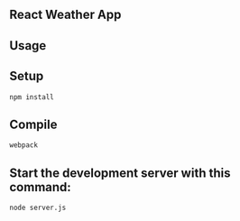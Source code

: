 React Weather App
---



Usage
---

Setup
---

```
npm install
```



Compile
---

```
webpack
```



Start the development server with this command:
---

```
node server.js
```
